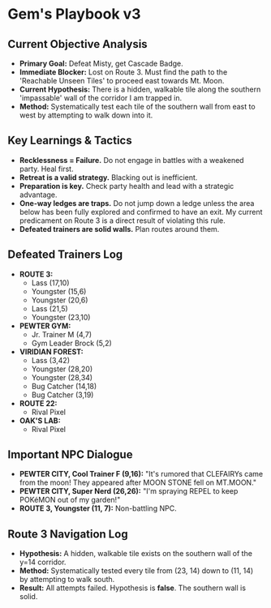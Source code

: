 # Gem's Playbook v3

## Current Objective Analysis
- **Primary Goal:** Defeat Misty, get Cascade Badge.
- **Immediate Blocker:** Lost on Route 3. Must find the path to the 'Reachable Unseen Tiles' to proceed east towards Mt. Moon.
- **Current Hypothesis:** There is a hidden, walkable tile along the southern 'impassable' wall of the corridor I am trapped in. 
- **Method:** Systematically test each tile of the southern wall from east to west by attempting to walk down into it.

## Key Learnings & Tactics
- **Recklessness = Failure.** Do not engage in battles with a weakened party. Heal first.
- **Retreat is a valid strategy.** Blacking out is inefficient.
- **Preparation is key.** Check party health and lead with a strategic advantage.
- **One-way ledges are traps.** Do not jump down a ledge unless the area below has been fully explored and confirmed to have an exit. My current predicament on Route 3 is a direct result of violating this rule.
- **Defeated trainers are solid walls.** Plan routes around them.

## Defeated Trainers Log
- **ROUTE 3:**
    - Lass (17,10)
    - Youngster (15,6)
    - Youngster (20,6)
    - Lass (21,5)
    - Youngster (23,10)
- **PEWTER GYM:**
    - Jr. Trainer M (4,7)
    - Gym Leader Brock (5,2)
- **VIRIDIAN FOREST:**
    - Lass (3,42)
    - Youngster (28,20)
    - Youngster (28,34)
    - Bug Catcher (14,18)
    - Bug Catcher (3,19)
- **ROUTE 22:**
    - Rival Pixel
- **OAK'S LAB:**
    - Rival Pixel

## Important NPC Dialogue
- **PEWTER CITY, Cool Trainer F (9,16):** "It's rumored that CLEFAIRYs came from the moon! They appeared after MOON STONE fell on MT.MOON."
- **PEWTER CITY, Super Nerd (26,26):** "I'm spraying REPEL to keep POKéMON out of my garden!"
- **ROUTE 3, Youngster (11, 7):** Non-battling NPC.

## Route 3 Navigation Log
- **Hypothesis:** A hidden, walkable tile exists on the southern wall of the y=14 corridor.
- **Method:** Systematically tested every tile from (23, 14) down to (11, 14) by attempting to walk south.
- **Result:** All attempts failed. Hypothesis is **false**. The southern wall is solid.